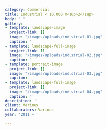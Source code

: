 ```yaml
---
category: Commercial
title: Industrial < 10,000 m<sup>2</sup>
body: " "
gallery:
- template: landscape-image
  project-link: []
  image: "/images/uploads/industrial-01.jpg"
  caption: ''
- template: landscape-full-image
  project-link: []
  image: "/images/uploads/industrial-02.jpg"
  caption: ''
- template: portrait-image
  project-link: []
  image: "/images/uploads/industrial-03.jpg"
  caption: ''
- template: landscape-full-image
  project-link: []
  image: "/images/uploads/industrial-04.jpg"
  caption: ''
description: ''
client: Various
collaborators: Various
year: '2011 — '

---
```

